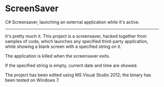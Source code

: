 # ScreenSaver
C# Screensaver, launching an external application while it's active.

----

It's pretty much it. This project is a screensaver, hacked together from samples of code, which launches any specified third-party application, while showing a blank screen with a specified string on it.

The application is killed when the screensaver exits.

If the specified string is empty, current date and time are showed.

The project has been edited using MS Visual Studio 2012; the binary has been tested on Windows 7.

